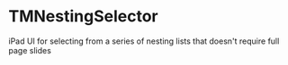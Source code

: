 # TMNestingSelector
iPad UI for selecting from a series of nesting lists that doesn't require full page slides
